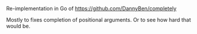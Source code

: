 Re-implementation in Go of https://github.com/DannyBen/completely

Mostly to fixes completion of positional arguments. Or to see how hard that would be.

